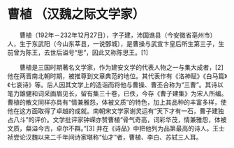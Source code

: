 # 曹植 （汉魏之际文学家）

　　曹植（192年－232年12月27日），字子建，沛国谯县（今安徽省亳州市）人，生于东武阳（今山东莘县，一说鄄城），是曹操与武宣卞皇后所生第三子，生前曾为陈王，去世后谥号“思”，因此又称陈思王。[1]

　　曹植是三国时期著名文学家，作为建安文学的代表人物之一与集大成者，[2]  他在两晋南北朝时期，被推尊到文章典范的地位。其代表作有《洛神赋》《白马篇》《七哀诗》等。后人因其文学上的造诣而将他与曹操、曹丕合称为“三曹”。其诗以笔力雄健和词采画眉见长，留有集三十卷，已佚，今存《曹子建集》为宋人所编。曹植的散文同样亦具有“情兼雅怨，体被文质”的特色，加上其品种的丰富多样，使他在这方面取得了卓越的成就。南朝宋文学家谢灵运有“天下才有一石，曹子建独占八斗”的评价。文学批评家钟嵘亦赞曹植“骨气奇高，词彩华茂，情兼雅怨，体被文质，粲溢今古，卓尔不群。”[3]  并在《诗品》中把他列为品第最高的诗人。王士祯尝论汉魏以来二千年间诗家堪称“仙才”者，曹植、李白、苏轼三人耳。